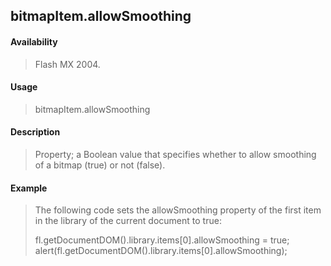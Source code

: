 ## bitmapItem.allowSmoothing

#### Availability

> Flash MX 2004.

#### Usage

> bitmapItem.allowSmoothing

#### Description

> Property; a Boolean value that specifies whether to allow smoothing of a bitmap (true) or not (false).

#### Example

> The following code sets the allowSmoothing property of the first item in the library of the current document to true:
>
> fl.getDocumentDOM().library.items\[0\].allowSmoothing = true; alert(fl.getDocumentDOM().library.items\[0\].allowSmoothing);
